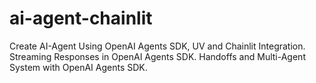 # ai-agent-chainlit
Create AI-Agent Using OpenAI Agents SDK, UV and Chainlit Integration.
Streaming Responses in OpenAI Agents SDK.
Handoffs and Multi-Agent System with OpenAI Agents SDK.
